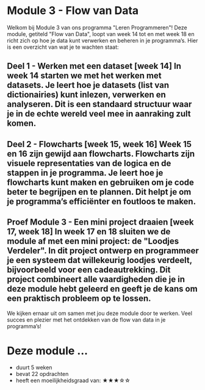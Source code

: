 # Module 3 - Flow van Data
Welkom bij Module 3 van ons programma "Leren Programmeren"! Deze module, getiteld "Flow van Data", loopt van week 14 tot en met week 18 en richt zich op hoe je data kunt verwerken en beheren in je programma’s. Hier is een overzicht van wat je te wachten staat:

## Deel 1 - Werken met een dataset [week 14] In week 14 starten we met het werken met datasets. Je leert hoe je datasets (list van dictionairies) kunt inlezen, verwerken en analyseren. Dit is een standaard structuur waar je in de echte wereld veel mee in aanraking zult komen.

## Deel 2 - Flowcharts [week 15, week 16] Week 15 en 16 zijn gewijd aan flowcharts. Flowcharts zijn visuele representaties van de logica en de stappen in je programma. Je leert hoe je flowcharts kunt maken en gebruiken om je code beter te begrijpen en te plannen. Dit helpt je om je programma’s efficiënter en foutloos te maken.

## Proef Module 3 - Een mini project draaien [week 17, week 18] In week 17 en 18 sluiten we de module af met een mini project: de "Loodjes Verdeler". In dit project ontwerp en programmeer je een systeem dat willekeurig loodjes verdeelt, bijvoorbeeld voor een cadeautrekking. Dit project combineert alle vaardigheden die je in deze module hebt geleerd en geeft je de kans om een praktisch probleem op te lossen.

We kijken ernaar uit om samen met jou deze module door te werken. Veel succes en plezier met het ontdekken van de flow van data in je programma’s!

# Deze module ...
- duurt 5 weken
- bevat 22 opdrachten
- heeft een moeilijkheidsgraad van: ★★★☆☆